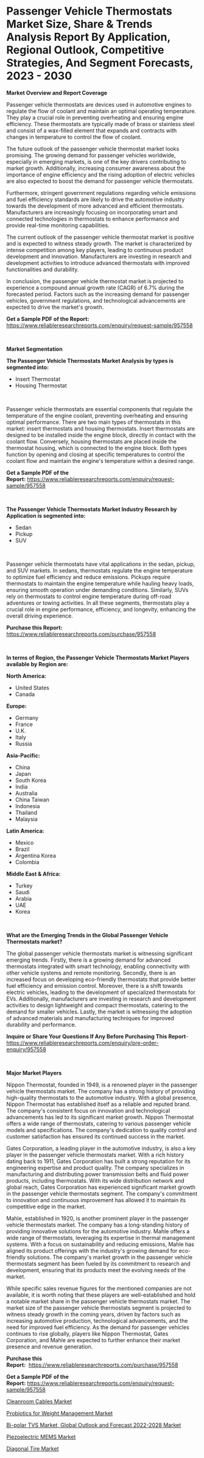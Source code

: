 <p><h1>Passenger Vehicle Thermostats Market Size, Share & Trends Analysis Report By Application, Regional Outlook, Competitive Strategies, And Segment Forecasts, 2023 - 2030</h1></p><p><strong>Market Overview and Report Coverage</strong></p>
<p><p>Passenger vehicle thermostats are devices used in automotive engines to regulate the flow of coolant and maintain an optimal operating temperature. They play a crucial role in preventing overheating and ensuring engine efficiency. These thermostats are typically made of brass or stainless steel and consist of a wax-filled element that expands and contracts with changes in temperature to control the flow of coolant.</p><p>The future outlook of the passenger vehicle thermostat market looks promising. The growing demand for passenger vehicles worldwide, especially in emerging markets, is one of the key drivers contributing to market growth. Additionally, increasing consumer awareness about the importance of engine efficiency and the rising adoption of electric vehicles are also expected to boost the demand for passenger vehicle thermostats.</p><p>Furthermore, stringent government regulations regarding vehicle emissions and fuel efficiency standards are likely to drive the automotive industry towards the development of more advanced and efficient thermostats. Manufacturers are increasingly focusing on incorporating smart and connected technologies in thermostats to enhance performance and provide real-time monitoring capabilities.</p><p>The current outlook of the passenger vehicle thermostat market is positive and is expected to witness steady growth. The market is characterized by intense competition among key players, leading to continuous product development and innovation. Manufacturers are investing in research and development activities to introduce advanced thermostats with improved functionalities and durability.</p><p>In conclusion, the passenger vehicle thermostat market is projected to experience a compound annual growth rate (CAGR) of 6.7% during the forecasted period. Factors such as the increasing demand for passenger vehicles, government regulations, and technological advancements are expected to drive the market's growth.</p></p>
<p><strong>Get a Sample PDF of the Report:</strong> <a href="https://www.reliableresearchreports.com/enquiry/request-sample/957558">https://www.reliableresearchreports.com/enquiry/request-sample/957558</a></p>
<p>&nbsp;</p>
<p><strong>Market Segmentation</strong></p>
<p><strong>The Passenger Vehicle Thermostats Market Analysis by types is segmented into:</strong></p>
<p><ul><li>Insert Thermostat</li><li>Housing Thermostat</li></ul></p>
<p>&nbsp;</p>
<p><p>Passenger vehicle thermostats are essential components that regulate the temperature of the engine coolant, preventing overheating and ensuring optimal performance. There are two main types of thermostats in this market: insert thermostats and housing thermostats. Insert thermostats are designed to be installed inside the engine block, directly in contact with the coolant flow. Conversely, housing thermostats are placed inside the thermostat housing, which is connected to the engine block. Both types function by opening and closing at specific temperatures to control the coolant flow and maintain the engine's temperature within a desired range.</p></p>
<p><strong>Get a Sample PDF of the Report:</strong>&nbsp;<a href="https://www.reliableresearchreports.com/enquiry/request-sample/957558">https://www.reliableresearchreports.com/enquiry/request-sample/957558</a></p>
<p>&nbsp;</p>
<p><strong>The Passenger Vehicle Thermostats Market Industry Research by Application is segmented into:</strong></p>
<p><ul><li>Sedan</li><li>Pickup</li><li>SUV</li></ul></p>
<p>&nbsp;</p>
<p><p>Passenger vehicle thermostats have vital applications in the sedan, pickup, and SUV markets. In sedans, thermostats regulate the engine temperature to optimize fuel efficiency and reduce emissions. Pickups require thermostats to maintain the engine temperature while hauling heavy loads, ensuring smooth operation under demanding conditions. Similarly, SUVs rely on thermostats to control engine temperature during off-road adventures or towing activities. In all these segments, thermostats play a crucial role in engine performance, efficiency, and longevity, enhancing the overall driving experience.</p></p>
<p><strong>Purchase this Report:</strong>&nbsp; <a href="https://www.reliableresearchreports.com/purchase/957558">https://www.reliableresearchreports.com/purchase/957558</a></p>
<p>&nbsp;</p>
<p><strong>In terms of Region, the Passenger Vehicle Thermostats Market Players available by Region are:</strong></p>
<p>
    <p> <strong> North America: </strong>
        <ul>
            <li>United States</li>
            <li>Canada</li>
        </ul>
        </p> 
    <p> <strong> Europe: </strong>
        <ul>
            <li>Germany</li>
            <li>France</li>
            <li>U.K.</li>
            <li>Italy</li>
            <li>Russia</li>
        </ul>
        </p> 
    <p> <strong> Asia-Pacific: </strong>
        <ul>
            <li>China</li>
            <li>Japan</li>
            <li>South Korea</li>
            <li>India</li>
            <li>Australia</li>
            <li>China Taiwan</li>
            <li>Indonesia</li>
            <li>Thailand</li>
            <li>Malaysia</li>
        </ul>
        </p> 
    <p> <strong> Latin America: </strong>
        <ul>
            <li>Mexico</li>
            <li>Brazil</li>
            <li>Argentina Korea</li>
            <li>Colombia</li>
        </ul>
        </p> 
    <p> <strong> Middle East & Africa: </strong>
        <ul>
            <li>Turkey</li>
            <li>Saudi</li>
            <li>Arabia</li>
            <li>UAE</li>
            <li>Korea</li>
        </ul>
    </p>
    </p>
<p>&nbsp;</p>
<p><strong>What are the Emerging Trends in the Global Passenger Vehicle Thermostats market?</strong></p>
<p><p>The global passenger vehicle thermostats market is witnessing significant emerging trends. Firstly, there is a growing demand for advanced thermostats integrated with smart technology, enabling connectivity with other vehicle systems and remote monitoring. Secondly, there is an increased focus on developing eco-friendly thermostats that provide better fuel efficiency and emission control. Moreover, there is a shift towards electric vehicles, leading to the development of specialized thermostats for EVs. Additionally, manufacturers are investing in research and development activities to design lightweight and compact thermostats, catering to the demand for smaller vehicles. Lastly, the market is witnessing the adoption of advanced materials and manufacturing techniques for improved durability and performance.</p></p>
<p><strong>Inquire or Share Your Questions If Any Before Purchasing This Report</strong>- <a href="https://www.reliableresearchreports.com/enquiry/pre-order-enquiry/957558">https://www.reliableresearchreports.com/enquiry/pre-order-enquiry/957558</a></p>
<p>&nbsp;</p>
<p><strong>Major Market Players</strong></p>
<p><p>Nippon Thermostat, founded in 1949, is a renowned player in the passenger vehicle thermostats market. The company has a strong history of providing high-quality thermostats to the automotive industry. With a global presence, Nippon Thermostat has established itself as a reliable and reputed brand. The company's consistent focus on innovation and technological advancements has led to its significant market growth. Nippon Thermostat offers a wide range of thermostats, catering to various passenger vehicle models and specifications. The company's dedication to quality control and customer satisfaction has ensured its continued success in the market.</p><p>Gates Corporation, a leading player in the automotive industry, is also a key player in the passenger vehicle thermostats market. With a rich history dating back to 1911, Gates Corporation has built a strong reputation for its engineering expertise and product quality. The company specializes in manufacturing and distributing power transmission belts and fluid power products, including thermostats. With its wide distribution network and global reach, Gates Corporation has experienced significant market growth in the passenger vehicle thermostats segment. The company's commitment to innovation and continuous improvement has allowed it to maintain its competitive edge in the market.</p><p>Mahle, established in 1920, is another prominent player in the passenger vehicle thermostats market. The company has a long-standing history of providing innovative solutions for the automotive industry. Mahle offers a wide range of thermostats, leveraging its expertise in thermal management systems. With a focus on sustainability and reducing emissions, Mahle has aligned its product offerings with the industry's growing demand for eco-friendly solutions. The company's market growth in the passenger vehicle thermostats segment has been fueled by its commitment to research and development, ensuring that its products meet the evolving needs of the market.</p><p>While specific sales revenue figures for the mentioned companies are not available, it is worth noting that these players are well-established and hold a notable market share in the passenger vehicle thermostats market. The market size of the passenger vehicle thermostats segment is projected to witness steady growth in the coming years, driven by factors such as increasing automotive production, technological advancements, and the need for improved fuel efficiency. As the demand for passenger vehicles continues to rise globally, players like Nippon Thermostat, Gates Corporation, and Mahle are expected to further enhance their market presence and revenue generation.</p></p>
<p><strong>Purchase this Report:</strong>&nbsp;&nbsp;<a href="https://www.reliableresearchreports.com/purchase/957558">https://www.reliableresearchreports.com/purchase/957558</a></p>
<p></p>
<p><strong>Get a Sample PDF of the Report:</strong>&nbsp;<a href="https://www.reliableresearchreports.com/enquiry/request-sample/957558">https://www.reliableresearchreports.com/enquiry/request-sample/957558</a></p>
<p><p><a href="https://medium.com/@rosaleekoss/cleanroom-cables-market-size-growth-forecast-2023-2030-5f9fbaba8a9c">Cleanroom Cables Market</a></p><p><a href="https://www.reportprime.com/probiotics-for-weight-management-r11475">Probiotics for Weight Management Market</a></p><p><a href="https://issuu.com/reportprime-2/docs/bi-polar-tvs-market-global-outlook-and-forecast-20?fr=xKAE9_zU1NQ">Bi-polar TVS Market, Global Outlook and Forecast 2022-2028 Market</a></p><p><a href="https://www.reportprime.com/piezoelectric-mems-r1862">Piezoelectric MEMS Market</a></p><p><a href="https://www.linkedin.com/pulse/diagonal-tire-market-share-amp-new-trends-analysis-report-qfizc/">Diagonal Tire Market</a></p></p>